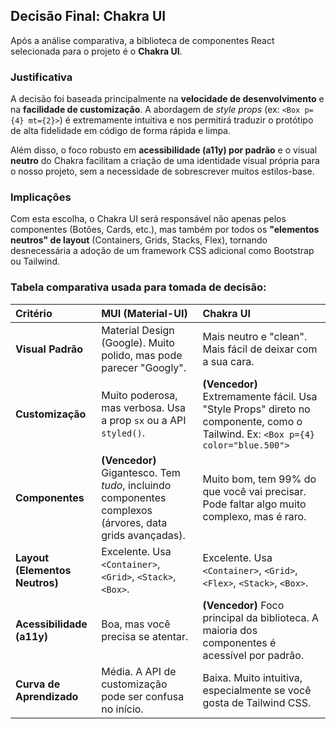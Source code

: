 ## Decisão Final: Chakra UI

Após a análise comparativa, a biblioteca de componentes React selecionada para o projeto é o **Chakra UI**.

### Justificativa

A decisão foi baseada principalmente na **velocidade de desenvolvimento** e na **facilidade de customização**. A abordagem de *style props* (ex: `<Box p={4} mt={2}>`) é extremamente intuitiva e nos permitirá traduzir o protótipo de alta fidelidade em código de forma rápida e limpa.

Além disso, o foco robusto em **acessibilidade (a11y) por padrão** e o visual **neutro** do Chakra facilitam a criação de uma identidade visual própria para o nosso projeto, sem a necessidade de sobrescrever muitos estilos-base.

### Implicações

Com esta escolha, o Chakra UI será responsável não apenas pelos componentes (Botões, Cards, etc.), mas também por todos os **"elementos neutros" de layout** (Containers, Grids, Stacks, Flex), tornando desnecessária a adoção de um framework CSS adicional como Bootstrap ou Tailwind.

### Tabela comparativa usada para tomada de decisão:

| Critério | MUI (Material-UI) | Chakra UI |
| :--- | :--- | :--- |
| **Visual Padrão** | Material Design (Google). Muito polido, mas pode parecer "Googly". | Mais neutro e "clean". Mais fácil de deixar com a sua cara. |
| **Customização** | Muito poderosa, mas verbosa. Usa a prop `sx` ou a API `styled()`. | **(Vencedor)** Extremamente fácil. Usa "Style Props" direto no componente, como o Tailwind. Ex: `<Box p={4} color="blue.500">` |
| **Componentes** | **(Vencedor)** Gigantesco. Tem *tudo*, incluindo componentes complexos (árvores, data grids avançadas). | Muito bom, tem 99% do que você vai precisar. Pode faltar algo muito complexo, mas é raro. |
| **Layout (Elementos Neutros)** | Excelente. Usa `<Container>`, `<Grid>`, `<Stack>`, `<Box>`. | Excelente. Usa `<Container>`, `<Grid>`, `<Flex>`, `<Stack>`, `<Box>`. |
| **Acessibilidade (a11y)** | Boa, mas você precisa se atentar. | **(Vencedor)** Foco principal da biblioteca. A maioria dos componentes é acessível por padrão. |
| **Curva de Aprendizado** | Média. A API de customização pode ser confusa no início. | Baixa. Muito intuitiva, especialmente se você gosta de Tailwind CSS. |
